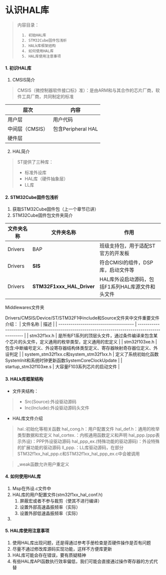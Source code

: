 <!--
 * @Date: 2024-06-02
 * @LastEditors: GoKo-Son626
 * @LastEditTime: 2024-06-15
 * @FilePath: \STM32_Study\基础篇\8.认识HAL库.md
 * @Description: 
-->

# 认识HAL库

> 内容目录：
>
>       1. 初始HAL库
>       2. STM32Cube固件包浅析
>       3. HALk库框架结构
>       4. 如何使用HAL库
>       5. HAL库使用注意事项

#### 1. 初识HAL库

1. CMSIS简介
> CMSIS（微控制器软件接口标》准）：是由ARM和与其合作的芯片厂商，软件工具厂商，共同制定的标准

| 层次            | 内容               |
| --------------- | ------------------ |
| 用户层          | 用户代码           |
| 中间层（CMSIS） | 包含Peripheral HAL |
| 硬件层          |

2. HAL简介
> ST提供了三种库：
>   - 标准外设库
>   - HAL库（硬件抽象层）
>   - LL库
#### 2. STM32Cube固件包浅析
1. 获取STM32Cube固件包（上一个章节已讲）
2. STM32Cube固件包文件夹简介

| 文件夹名称 | 文件夹名称                | 作用                                             |
| ---------- | ------------------------- | ------------------------------------------------ |
| Drivers    | BAP                       | 班级支持包，用于适配ST官方的开发板               |
| Drivers    | **SIS**                   | 符合CMISI的组件，DSP库，启动文件等               |
| Drivers    | **STM32F1xxx_HAL_Driver** | HAL库外设启动源码，包括F1系列HAL库源文件和头文件 |

Middlewares文件夹

 Drivers/CMSIS/Device/ST/STM32F1中include和Source文件夹中文件重要文件介绍：
| 文件名称                               | 描述                                                                                               |
| -------------------------------------- | -------------------------------------------------------------------------------------------------- |
| stm32f1xx.h                            | 是所有F1系列的顶层头文件，通过条件编译来包含某个芯片的头文件，定义通用的枚举类型，定义通用的宏定义 |
| stm32f103xe.h                          | 包含:中断编号定义、外设寄存器结构体类型定义、寄存器映射奇存器位定义、外设判定                      |
| system_stm32f1xx.c和system_stm32f1xx.h | 定义了系统初始化函数SystemInit和系统时钟更新函数SystemCoreClockUpdate                              |
| startup_stm32f103xe.s                  | 大容量F103系列芯片的启动文件                                                                       |
#### 3. HALk库框架结构

- 文件夹结构：
> - Src(Source):外设驱动源码
> - Inc(Include):外设驱动源码头文件

- HAL库文件介绍
> hal.:初始化等相关函数
> hal_cong.h：用户配置文件
> hal_def.h：通用的枚举类型数据和宏定义
> hal_cortex.：内核通用函数定义和声明
> hal_ppp.(ppp表示外设)：PPP外设驱动源码
> hal_ppp_ex.(特殊功能的驱动源码)：外设特殊的扩展功能的驱动源码
> ll_ppp.：LL库驱动源码，在部分STM32f1xx_hal_ppp.c和STM32f1xx_hal_ppp_ex.c中会被调用

>  _weak函数允许用户重定义

#### 4. 如何使用HAL库

1. Msp在外设.c文件中
2. HAL库的用户配置文件(stm32f1xx_hal_conf.h)
   1. 屏蔽宏或者不参与裁剪（使其不进行编译）
   2. 设置外部高速晶振频率（实际）
   2. 设置外部低速晶振频率（实际）
3. 
#### 5. HAL库使用注意事项

1. 使用HAL库出现问题，还是得通过参考手册检查是否硬件操作是否有问题
2. 尽量不通过修改库源码实现功能，这样不方便库更新
3. HAL库可能会存在错误，要有质疑精神
4. 有些HAL库API函数执行效率偏低，我们可能会直接通过操作寄存器的方式代替